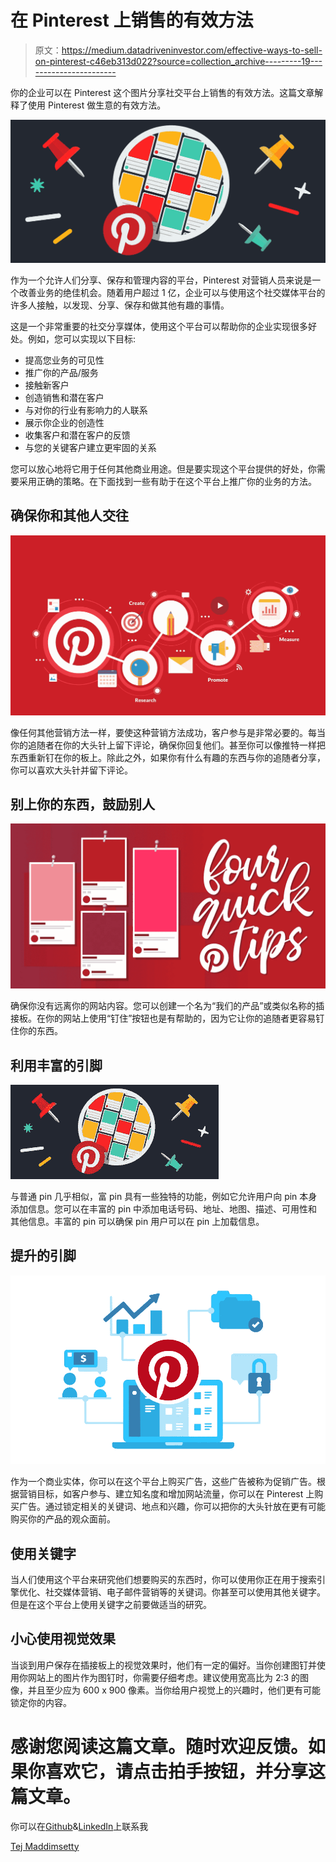 # 在 Pinterest 上销售的有效方法

> 原文：<https://medium.datadriveninvestor.com/effective-ways-to-sell-on-pinterest-c46eb313d022?source=collection_archive---------19----------------------->

你的企业可以在 Pinterest 这个图片分享社交平台上销售的有效方法。这篇文章解释了使用 Pinterest 做生意的有效方法。

![](img/9d4960cfdbc6daf07634a410475a4e0a.png)

作为一个允许人们分享、保存和管理内容的平台，Pinterest 对营销人员来说是一个改善业务的绝佳机会。随着用户超过 1 亿，企业可以与使用这个社交媒体平台的许多人接触，以发现、分享、保存和做其他有趣的事情。

这是一个非常重要的社交分享媒体，使用这个平台可以帮助你的企业实现很多好处。例如，您可以实现以下目标:

*   提高您业务的可见性
*   推广你的产品/服务
*   接触新客户
*   创造销售和潜在客户
*   与对你的行业有影响力的人联系
*   展示你企业的创造性
*   收集客户和潜在客户的反馈
*   与您的关键客户建立更牢固的关系

您可以放心地将它用于任何其他商业用途。但是要实现这个平台提供的好处，你需要采用正确的策略。在下面找到一些有助于在这个平台上推广你的业务的方法。

## 确保你和其他人交往

![](img/6029b8c9937957b345d88670aedd9a79.png)

像任何其他营销方法一样，要使这种营销方法成功，客户参与是非常必要的。每当你的追随者在你的大头针上留下评论，确保你回复他们。甚至你可以像推特一样把东西重新钉在你的板上。除此之外，如果你有什么有趣的东西与你的追随者分享，你可以喜欢大头针并留下评论。

## 别上你的东西，鼓励别人

![](img/9e182ca575ea55fe00ec6fd01095bdc4.png)

确保你没有远离你的网站内容。您可以创建一个名为“我们的产品”或类似名称的插接板。在你的网站上使用“钉住”按钮也是有帮助的，因为它让你的追随者更容易钉住你的东西。

## 利用丰富的引脚

![](img/a453bd9f95bb0ff75bea4114c1b4bc01.png)

与普通 pin 几乎相似，富 pin 具有一些独特的功能，例如它允许用户向 pin 本身添加信息。您可以在丰富的 pin 中添加电话号码、地址、地图、描述、可用性和其他信息。丰富的 pin 可以确保 pin 用户可以在 pin 上加载信息。

## 提升的引脚

![](img/bd3c51b7ce1818c0b91741122f394e3a.png)

作为一个商业实体，你可以在这个平台上购买广告，这些广告被称为促销广告。根据营销目标，如客户参与、建立知名度和增加网站流量，你可以在 Pinterest 上购买广告。通过锁定相关的关键词、地点和兴趣，你可以把你的大头针放在更有可能购买你的产品的观众面前。

## 使用关键字

当人们使用这个平台来研究他们想要购买的东西时，你可以使用你正在用于搜索引擎优化、社交媒体营销、电子邮件营销等的关键词。你甚至可以使用其他关键字。但是在这个平台上使用关键字之前要做适当的研究。

## 小心使用视觉效果

当谈到用户保存在插接板上的视觉效果时，他们有一定的偏好。当你创建图钉并使用你网站上的图片作为图钉时，你需要仔细考虑。建议使用宽高比为 2:3 的图像，并且至少应为 600 x 900 像素。当你给用户视觉上的兴趣时，他们更有可能锁定你的内容。

# 感谢您阅读这篇文章。随时欢迎反馈。如果你喜欢它，请点击拍手按钮，并分享这篇文章。

你可以在[Github](https://github.com/tejamaddimsetty)&[LinkedIn](http://www.linkedin.com/in/tejmaddimsetty)上联系我

[Tej Maddimsetty](https://medium.com/@tejmaddimsetty)